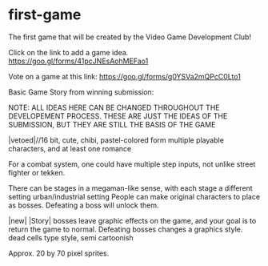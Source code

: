 # first-game
The first game that will be created by the Video Game Development Club!

Click on the link to add a game idea.
https://goo.gl/forms/41pcJNEsAohMEFao1

Vote on a game at this link:
https://goo.gl/forms/g0YSVa2mQPcC0Lto1


Basic Game Story from winning submission:

NOTE: ALL IDEAS HERE CAN BE CHANGED THROUGHOUT THE DEVELOPEMENT PROCESS. THESE ARE JUST THE IDEAS OF THE SUBMISSION, BUT THEY ARE STILL THE BASIS OF THE GAME

|vetoed|//16 bit, cute, chibi, pastel-colored form
multiple playable characters, and at least one romance

For a combat system, one could have multiple step inputs, not unlike street fighter or tekken.

There can be stages in a megaman-like sense, with each stage a different setting
urban/industrial setting
People can make original characters to place as bosses. Defeating a boss will unlock them.

|new|
|Story|
bosses leave graphic effects on the game, and your goal is to return the game to normal. Defeating bosses changes a graphics style.
<new art style>dead cells type style, semi cartoonish
  
Approx. 20 by 70 pixel sprites.
